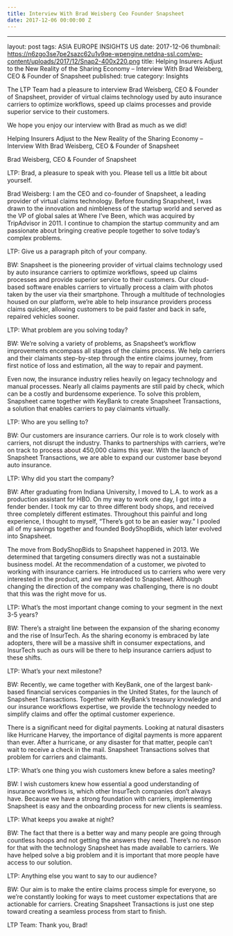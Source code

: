 ```yaml
---
title: Interview With Brad Weisberg Ceo Founder Snapsheet
date: 2017-12-06 00:00:00 Z
---
```


---
layout: post
tags: ASIA EUROPE INSIGHTS US
date: 2017-12-06
thumbnail: https://n6zgo3se7pe2sazc62u1v9qe-wpengine.netdna-ssl.com/wp-content/uploads/2017/12/Snap2-400x220.png
title: Helping Insurers Adjust to the New Reality of the Sharing Economy – Interview With Brad Weisberg, CEO & Founder of Snapsheet
published: true
category: Insights

The LTP Team had a pleasure to interview Brad Weisberg, CEO & Founder of Snapsheet, provider of virtual claims technology used by auto insurance carriers to optimize workflows, speed up claims processes and provide superior service to their customers.

We hope you enjoy our interview with Brad as much as we did! <!--more-->

Helping Insurers Adjust to the New Reality of the Sharing Economy – Interview With Brad Weisberg, CEO & Founder of Snapsheet

Brad Weisberg, CEO & Founder of Snapsheet

LTP: Brad, a pleasure to speak with you. Please tell us a little bit about yourself.

Brad Weisberg: I am the CEO and co-founder of Snapsheet, a leading provider of virtual claims technology. Before founding Snapsheet, I was drawn to the innovation and nimbleness of the startup world and served as the VP of global sales at Where I’ve Been, which was acquired by TripAdvisor in 2011. I continue to champion the startup community and am passionate about bringing creative people together to solve today’s complex problems.

LTP: Give us a paragraph pitch of your company.

BW: Snapsheet is the pioneering provider of virtual claims technology used by auto insurance carriers to optimize workflows, speed up claims processes and provide superior service to their customers. Our cloud-based software enables carriers to virtually process a claim with photos taken by the user via their smartphone. Through a multitude of technologies housed on our platform, we’re able to help insurance providers process claims quicker, allowing customers to be paid faster and back in safe, repaired vehicles sooner.

LTP: What problem are you solving today?

BW: We’re solving a variety of problems, as Snapsheet’s workflow improvements encompass all stages of the claims process. We help carriers and their claimants step-by-step through the entire claims journey, from first notice of loss and estimation, all the way to repair and payment.

Even now, the insurance industry relies heavily on legacy technology and manual processes. Nearly all claims payments are still paid by check, which can be a costly and burdensome experience. To solve this problem, Snapsheet came together with KeyBank to create Snapsheet Transactions, a solution that enables carriers to pay claimants virtually.

LTP: Who are you selling to?

BW: Our customers are insurance carriers. Our role is to work closely with carriers, not disrupt the industry. Thanks to partnerships with carriers, we’re on track to process about 450,000 claims this year. With the launch of Snapsheet Transactions, we are able to expand our customer base beyond auto insurance.

LTP: Why did you start the company?

BW: After graduating from Indiana University, I moved to L.A. to work as a production assistant for HBO. On my way to work one day, I got into a fender bender. I took my car to three different body shops, and received three completely different estimates. Throughout this painful and long experience, I thought to myself, “There’s got to be an easier way.” I pooled all of my savings together and founded BodyShopBids, which later evolved into Snapsheet.

The move from BodyShopBids to Snapsheet happened in 2013. We determined that targeting consumers directly was not a sustainable business model. At the recommendation of a customer, we pivoted to working with insurance carriers. He introduced us to carriers who were very interested in the product, and we rebranded to Snapsheet. Although changing the direction of the company was challenging, there is no doubt that this was the right move for us.

LTP: What’s the most important change coming to your segment in the next 3-5 years?

BW: There’s a straight line between the expansion of the sharing economy and the rise of InsurTech. As the sharing economy is embraced by late adopters, there will be a massive shift in consumer expectations, and InsurTech such as ours will be there to help insurance carriers adjust to these shifts.

LTP: What’s your next milestone?

BW: Recently, we came together with KeyBank, one of the largest bank-based financial services companies in the United States, for the launch of Snapsheet Transactions. Together with KeyBank’s treasury knowledge and our insurance workflows expertise, we provide the technology needed to simplify claims and offer the optimal customer experience.

There is a significant need for digital payments. Looking at natural disasters like Hurricane Harvey, the importance of digital payments is more apparent than ever. After a hurricane, or any disaster for that matter, people can’t wait to receive a check in the mail. Snapsheet Transactions solves that problem for carriers and claimants.

LTP: What’s one thing you wish customers knew before a sales meeting?

BW: I wish customers knew how essential a good understanding of insurance workflows is, which other InsurTech companies don’t always have. Because we have a strong foundation with carriers, implementing Snapsheet is easy and the onboarding process for new clients is seamless.

LTP: What keeps you awake at night?

BW: The fact that there is a better way and many people are going through countless hoops and not getting the answers they need. There’s no reason for that with the technology Snapsheet has made available to carriers. We have helped solve a big problem and it is important that more people have access to our solution.

LTP: Anything else you want to say to our audience?

BW: Our aim is to make the entire claims process simple for everyone, so we’re constantly looking for ways to meet customer expectations that are actionable for carriers. Creating Snapsheet Transactions is just one step toward creating a seamless process from start to finish.

LTP Team: Thank you, Brad!
